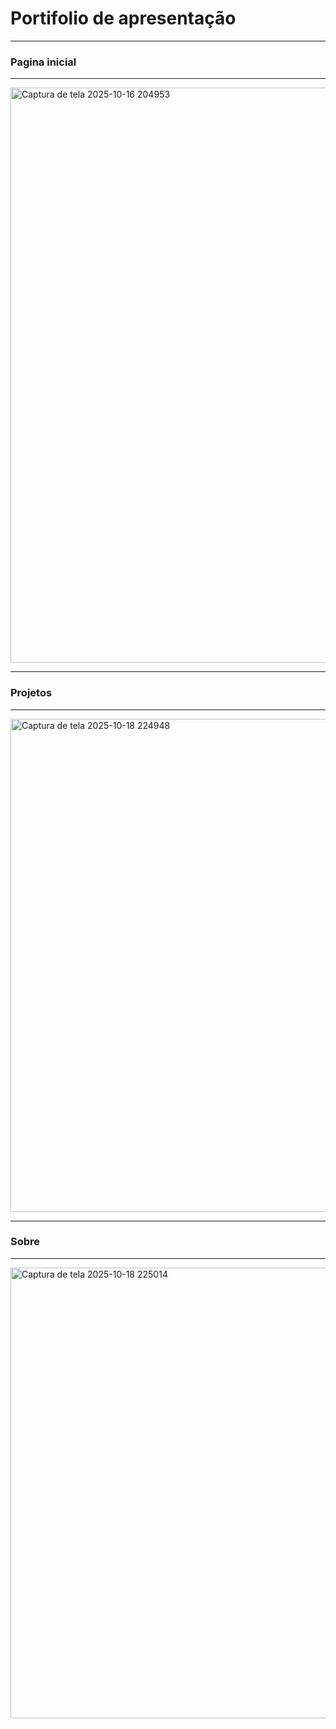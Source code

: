 # Portifolio de apresentação


------------------------------------------------------------------------------------------
### Pagina inicial
-----------------------------------------------------------------------------------------
<img width="1848" height="920" alt="Captura de tela 2025-10-16 204953" src="https://github.com/user-attachments/assets/d78771e3-7667-450c-97cd-5e16119b8e7f" />

------------------------------------------------------------------------------------------
### Projetos
------------------------------------------------------------------------------------------
<img width="1652" height="789" alt="Captura de tela 2025-10-18 224948" src="https://github.com/user-attachments/assets/f9f91318-95de-419b-b48e-c9e2b26d8cb7" />

------------------------------------------------------------------------------------------
### Sobre
------------------------------------------------------------------------------------------
<img width="1568" height="721" alt="Captura de tela 2025-10-18 225014" src="https://github.com/user-attachments/assets/e9fc692a-a571-4612-b5cf-b2a1bf5125f5" />
